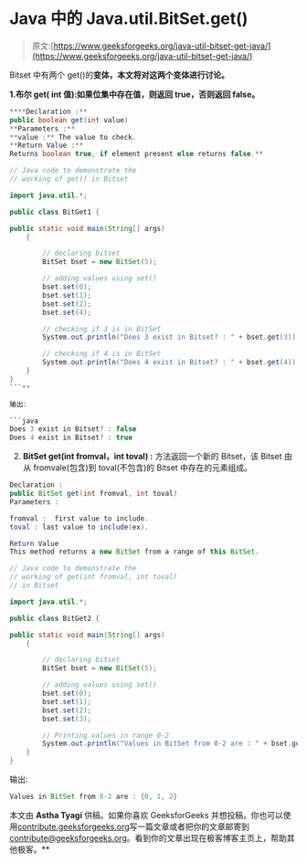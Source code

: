 # Java 中的 Java.util.BitSet.get()

> 原文:[https://www.geeksforgeeks.org/java-util-bitset-get-java/](https://www.geeksforgeeks.org/java-util-bitset-get-java/)

Bitset 中有两个 get()的**变体，本文将对这两个变体进行讨论。**

**1.**布尔 get( int 值):**如果位集中存在**值，则返回 true，否则返回 false。****

```java
****Declaration :** 
public boolean get(int value)
**Parameters :** 
**value :** The value to check.
**Return Value :** 
Returns boolean true, if element present else returns false.** 
```

 ```java
// Java code to demonstrate the
// working of get() in Bitset

import java.util.*;

public class BitGet1 {

public static void main(String[] args)
    {

        // declaring bitset
        BitSet bset = new BitSet(5);

        // adding values using set()
        bset.set(0);
        bset.set(1);
        bset.set(2);
        bset.set(4);

        // checking if 3 is in BitSet
        System.out.println("Does 3 exist in Bitset? : " + bset.get(3));

        // checking if 4 is in BitSet
        System.out.println("Does 4 exist in Bitset? : " + bset.get(4));
    }
}
```** 

输出:

```java
Does 3 exist in Bitset? : false
Does 4 exist in Bitset? : true

```

2. **BitSet get(int fromval，int toval) :** 方法返回一个新的 Bitset，该 Bitset 由从 fromvale(包含)到 toval(不包含)的 Bitset 中存在的元素组成。

```java
Declaration : 
public BitSet get(int fromval, int toval)
Parameters : 

fromval :  first value to include.
toval : last value to include(ex).

Return Value
This method returns a new BitSet from a range of this BitSet.

```

```java
// Java code to demonstrate the
// working of get(int fromval, int toval)
// in Bitset

import java.util.*;

public class BitGet2 {

public static void main(String[] args)
    {

        // declaring bitset
        BitSet bset = new BitSet(5);

        // adding values using set()
        bset.set(0);
        bset.set(1);
        bset.set(2);
        bset.set(3);

        // Printing values in range 0-2
        System.out.println("Values in BitSet from 0-2 are : " + bset.get(0, 3));
    }
}
```

输出:

```java
Values in BitSet from 0-2 are : {0, 1, 2}

```

本文由 **Astha Tyagi** 供稿。如果你喜欢 GeeksforGeeks 并想投稿，你也可以使用[contribute.geeksforgeeks.org](http://www.contribute.geeksforgeeks.org)写一篇文章或者把你的文章邮寄到 contribute@geeksforgeeks.org。看到你的文章出现在极客博客主页上，帮助其他极客。**